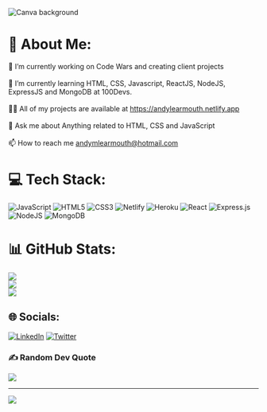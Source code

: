![Canva background](https://user-images.githubusercontent.com/108182837/200116754-6122133f-3eff-4126-8173-b564bd16c446.jpeg)

# 💫 About Me:
🔭 I’m currently working on Code Wars and creating client projects<br><br>🌱 I’m currently learning HTML, CSS, Javascript, ReactJS, NodeJS, ExpressJS and MongoDB at 100Devs.<br><br>👨‍💻 All of my projects are available at https://andylearmouth.netlify.app<br><br>💬 Ask me about Anything related to HTML, CSS and JavaScript<br><br>📫 How to reach me andymlearmouth@hotmail.com


# 💻 Tech Stack:
![JavaScript](https://img.shields.io/badge/javascript-%23323330.svg?style=for-the-badge&logo=javascript&logoColor=%23F7DF1E) ![HTML5](https://img.shields.io/badge/html5-%23E34F26.svg?style=for-the-badge&logo=html5&logoColor=white) ![CSS3](https://img.shields.io/badge/css3-%231572B6.svg?style=for-the-badge&logo=css3&logoColor=white) ![Netlify](https://img.shields.io/badge/netlify-%23000000.svg?style=for-the-badge&logo=netlify&logoColor=#00C7B7) ![Heroku](https://img.shields.io/badge/heroku-%23430098.svg?style=for-the-badge&logo=heroku&logoColor=white) ![React](https://img.shields.io/badge/react-%2320232a.svg?style=for-the-badge&logo=react&logoColor=%2361DAFB) ![Express.js](https://img.shields.io/badge/express.js-%23404d59.svg?style=for-the-badge&logo=express&logoColor=%2361DAFB) ![NodeJS](https://img.shields.io/badge/node.js-6DA55F?style=for-the-badge&logo=node.js&logoColor=white) ![MongoDB](https://img.shields.io/badge/MongoDB-%234ea94b.svg?style=for-the-badge&logo=mongodb&logoColor=white)


# 📊 GitHub Stats:
![](https://github-readme-stats.vercel.app/api?username=AndyMLearmouth92&theme=city_light&hide_border=false&include_all_commits=true&count_private=true)<br/>
![](https://github-readme-streak-stats.herokuapp.com/?user=AndyMLearmouth92&theme=city_light&hide_border=false)<br/>
![](https://github-readme-stats.vercel.app/api/top-langs/?username=AndyMLearmouth92&theme=city_light&hide_border=false&include_all_commits=true&count_private=true&layout=compact)


## 🌐 Socials:
[![LinkedIn](https://img.shields.io/badge/LinkedIn-%230077B5.svg?logo=linkedin&logoColor=white)](www.linkedin.com/in/andrewlearmouth) 
[![Twitter](https://img.shields.io/badge/Twitter-%231DA1F2.svg?logo=Twitter&logoColor=white)](https://twitter.com/Andyml92) 


### ✍️ Random Dev Quote
![](https://quotes-github-readme.vercel.app/api?type=horizontal&theme=radical)

---
[![](https://visitcount.itsvg.in/api?id=AndyMLearmouth92&icon=0&color=1)](https://visitcount.itsvg.in)

<!-- Proudly created with GPRM ( https://gprm.itsvg.in ) -->
